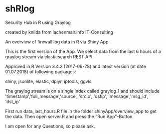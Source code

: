 # shRlog

Security Hub in R using Graylog

created by knilda from lachenmair.info IT-Consulting


An overview of firewall log data in R via Shiny App

This is the first version of the App. 
We select data from the last 6 hours of a graylog stream via elasticsearch REST API.

Approved in R Version 3.4.2 (2017-09-28) and latest version (at date 01.07.2018) of following packages: 

shiny, jsonlite, elastic, dplyr, iptools, ggvis

The graylog stream is on a single index called graylog_1 and should include 'timestamp','full_message','source', 'srcip', 'dstip', 'message','msg_id', 'dst_ip'

First run data_last_hours.R file in the folder shinyApp/overview_app to get the data. Then open server.R and press the "Run App"-Button. 

I am open for any Questions, so please ask. 
